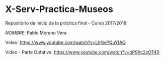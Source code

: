 # X-Serv-Practica-Museos
Repositorio de inicio de la práctica final - Curso 2017/2018

*NOMBRE*: Pablo Moreno Vera

Video: https://www.youtube.com/watch?v=LhNvPQuYfAQ

Video - Parte Optativa: https://www.youtube.com/watch?v=bP9Xc2zOT40
